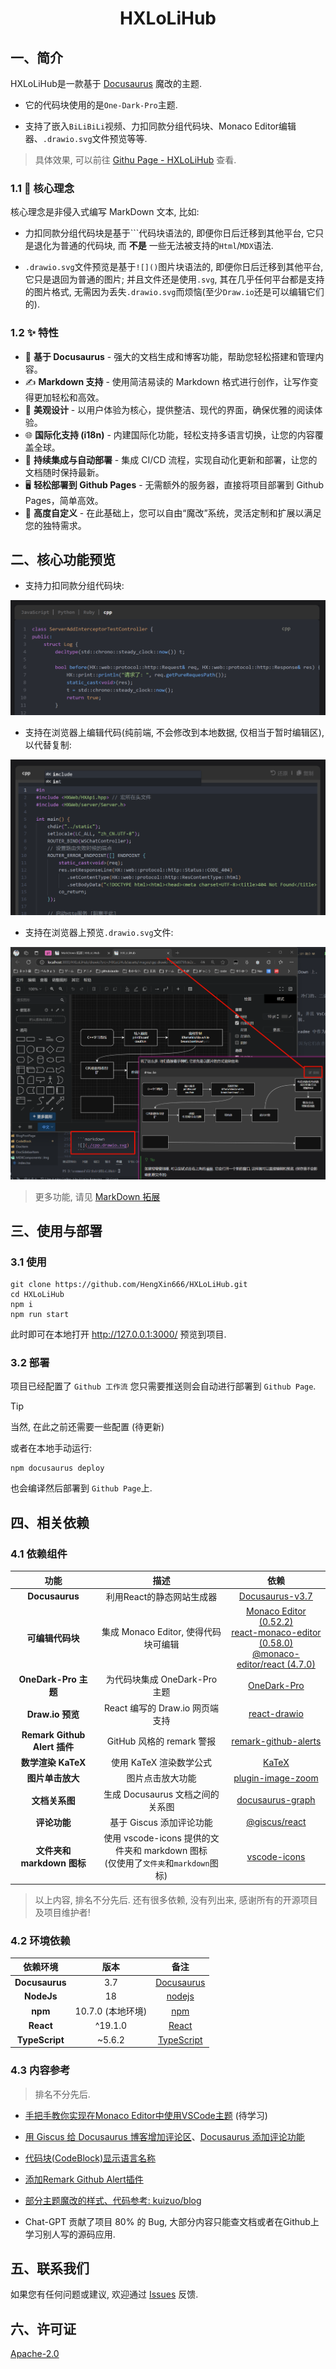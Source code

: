<h1 align="center">HXLoLiHub</h1>

## 一、简介

HXLoLiHub是一款基于 [Docusaurus](https://docusaurus.io/) 魔改的主题.

- 它的代码块使用的是`One-Dark-Pro`主题.

- 支持了嵌入`BiLiBiLi`视频、力扣同款分组代码块、Monaco Editor编辑器、`.drawio.svg`文件预览等等.

> 具体效果, 可以前往 [Githu Page - HXLoLiHub](https://hengxin666.github.io/HXLoLiHub/) 查看.

### 1.1 👋 核心理念

核心理念是非侵入式编写 MarkDown 文本, 比如:

- 力扣同款分组代码块是基于```代码块语法的, 即便你日后迁移到其他平台, 它只是退化为普通的代码块, 而 **不是** 一些无法被支持的`Html`/`MDX`语法.

- `.drawio.svg`文件预览是基于`![]()`图片块语法的, 即便你日后迁移到其他平台, 它只是退回为普通的图片; 并且文件还是使用`.svg`, 其在几乎任何平台都是支持的图片格式, 无需因为丢失`.drawio.svg`而烦恼(至少`Draw.io`还是可以编辑它们的).

### 1.2 ✨ 特性

- 🦖 **基于 Docusaurus** - 强大的文档生成和博客功能，帮助您轻松搭建和管理内容。
- ✍️ **Markdown 支持** - 使用简洁易读的 Markdown 格式进行创作，让写作变得更加轻松和高效。
- 🎨 **美观设计** - 以用户体验为核心，提供整洁、现代的界面，确保优雅的阅读体验。
- 🌐 **国际化支持 (i18n)** - 内建国际化功能，轻松支持多语言切换，让您的内容覆盖全球。
- 🚀 **持续集成与自动部署** - 集成 CI/CD 流程，实现自动化更新和部署，让您的文档随时保持最新。
- 🖥️ **轻松部署到 Github Pages** - 无需额外的服务器，直接将项目部署到 Github Pages，简单高效。
- 🌈 **高度自定义** - 在此基础上，您可以自由“魔改”系统，灵活定制和扩展以满足您的独特需求。

## 二、核心功能预览

- 支持力扣同款分组代码块:

![力扣同款分组代码块](./docs/01-HXLoLiHub使用说明/01-简介/leetcodeTabs.png)

- 支持在浏览器上编辑代码(纯前端, 不会修改到本地数据, 仅相当于暂时编辑区), 以代替复制:

![vscode](./docs/01-HXLoLiHub使用说明/01-简介/vscode.png)

- 支持在浏览器上预览`.drawio.svg`文件:

![drawio](./docs/01-HXLoLiHub使用说明/01-简介/draw.png)

> 更多功能, 请见 [MarkDown 拓展](https://hengxin666.github.io/HXLoLiHub/docs/HXLoLiHub%E4%BD%BF%E7%94%A8%E8%AF%B4%E6%98%8E/MarkDown%E6%8B%93%E5%B1%95)

## 三、使用与部署
### 3.1 使用
```shell
git clone https://github.com/HengXin666/HXLoLiHub.git
cd HXLoLiHub
npm i
npm run start
```

此时即可在本地打开 http://127.0.0.1:3000/ 预览到项目.

### 3.2 部署

项目已经配置了 `Github 工作流` 您只需要推送则会自动进行部署到 `Github Page`.

> [!TIP]
> 当然, 在此之前还需要一些配置 (待更新)

或者在本地手动运行:

```shell
npm docusaurus deploy
```

也会编译然后部署到 `Github Page`上.

## 四、相关依赖
### 4.1 依赖组件

| 功能 | 描述 | 依赖 |
|:-:|:-:|:-:|
| **Docusaurus** | 利用React的静态网站生成器 | [Docusaurus-v3.7](https://github.com/facebook/docusaurus/releases/tag/v3.7.0) |
| **可编辑代码块** | 集成 Monaco Editor, 使得代码块可编辑 | [Monaco Editor (0.52.2)](https://github.com/Microsoft/monaco-editor) <br /> [react-monaco-editor (0.58.0)](https://github.com/react-monaco-editor/react-monaco-editor) <br /> [@monaco-editor/react (4.7.0)](https://github.com/suren-atoyan/monaco-react) |
| **OneDark-Pro 主题** | 为代码块集成 OneDark-Pro 主题 | [OneDark-Pro](https://github.com/Binaryify/OneDark-Pro) |
| **Draw.io 预览**| React 编写的 Draw.io 网页端支持 | [react-drawio](https://github.com/marcveens/react-drawio) |
| **Remark Github Alert 插件** | GitHub 风格的 remark 警报 | [remark-github-alerts](https://github.com/hyoban/remark-github-alerts) |
| **数学渲染 KaTeX** | 使用 KaTeX 渲染数学公式 | [KaTeX](https://github.com/KaTeX/KaTeX)|
| **图片单击放大** | 图片点击放大功能 | [plugin-image-zoom](https://github.com/flexanalytics/plugin-image-zoom) |
| **文档关系图** | 生成 Docusaurus 文档之间的关系图 | [docusaurus-graph](https://github.com/Arsero/docusaurus-graph) |
| **评论功能** | 基于 Giscus 添加评论功能 | [@giscus/react](https://github.com/giscus/giscus-component) |
| **文件夹和 markdown 图标** | 使用 vscode-icons 提供的文件夹和 markdown 图标 <br /> (仅使用了`文件夹`和`markdown`图标) | [vscode-icons](https://github.com/vscode-icons/vscode-icons) |

> 以上内容, 排名不分先后. 还有很多依赖, 没有列出来, 感谢所有的开源项目及项目维护者!

### 4.2 环境依赖

| 依赖环境 | 版本 | 备注 |
|:-:|:-:|:-:|
| **Docusaurus** | 3.7 | [Docusaurus](https://github.com/facebook/docusaurus/) |
| **NodeJs** | 18 | [nodejs](https://nodejs.org/zh-cn/) |
| **npm** | 10.7.0 (本地环境) | [npm](https://www.npmjs.com/) |
| **React** | ^19.1.0 | [React](https://react.dev/) |
| **TypeScript** | ~5.6.2 | [TypeScript](https://www.typescriptlang.org/) |

### 4.3 内容参考

> 排名不分先后.

- [手把手教你实现在Monaco Editor中使用VSCode主题](https://www.cnblogs.com/wanglinmantan/p/15345204.html) (待学习)

- [用 Giscus 给 Docusaurus 博客增加评论区](https://zhuanlan.zhihu.com/p/717218474)、[Docusaurus 添加评论功能](https://www.alanwang.site/posts/blog-guides/docusaurus-comment)

- [代码块(CodeBlock)显示语言名称](https://jdocs.wiki/docusaurus-site/site-creation-guide/code-block-show-language-name)

- [添加Remark Github Alert插件](https://jdocs.wiki/docusaurus-site/plugins/plugins-remarkjs-github-alerts)

- [部分主题魔改的样式、代码参考: kuizuo/blog](https://github.com/kuizuo/blog)

- Chat-GPT 贡献了项目 80% 的 Bug, 大部分内容只能查文档或者在Github上学习别人写的源码应用.

## 五、联系我们

如果您有任何问题或建议, 欢迎通过 [Issues](./issues) 反馈.

## 六、许可证

[Apache-2.0](./LICENSE)